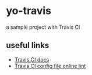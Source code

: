 # yo-travis
a sample project with Travis CI

## useful links
   * [Travis CI docs](https://docs.travis-ci.com/user/getting-started/)
   * [Travis CI config file online lint](http://lint.travis-ci.org)
